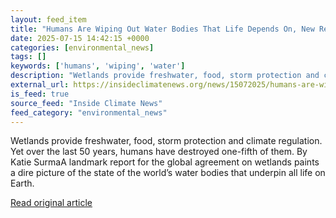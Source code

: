 ```yaml
---
layout: feed_item
title: "Humans Are Wiping Out Water Bodies That Life Depends On, New Report Says"
date: 2025-07-15 14:42:15 +0000
categories: [environmental_news]
tags: []
keywords: ['humans', 'wiping', 'water']
description: "Wetlands provide freshwater, food, storm protection and climate regulation"
external_url: https://insideclimatenews.org/news/15072025/humans-are-wiping-out-water-bodies-that-life-depends-on-new-report-says/
is_feed: true
source_feed: "Inside Climate News"
feed_category: "environmental_news"
---
```


Wetlands provide freshwater, food, storm protection and climate regulation. Yet over the last 50 years, humans have destroyed one-fifth of them. By Katie SurmaA landmark report for the global agreement on wetlands paints a dire picture of the state of the world’s water bodies that underpin all life on Earth.&nbsp;

[Read original article](https://insideclimatenews.org/news/15072025/humans-are-wiping-out-water-bodies-that-life-depends-on-new-report-says/)
